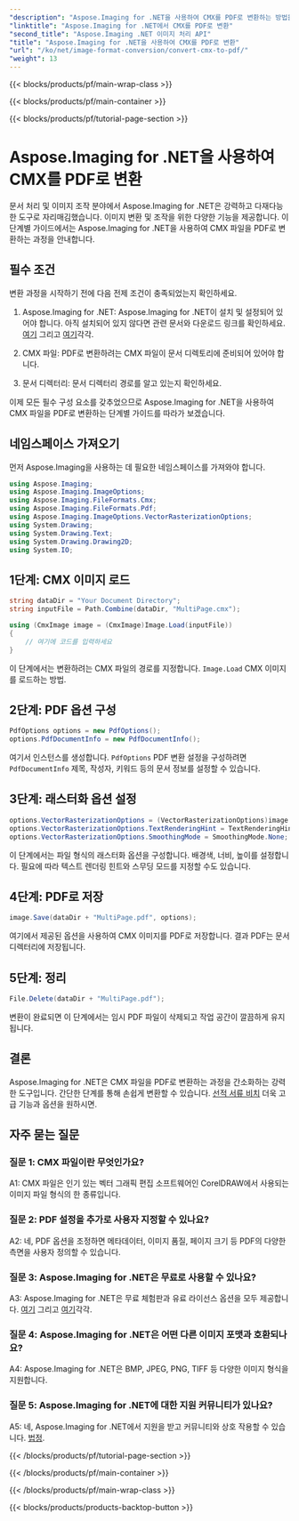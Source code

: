 ```yaml
---
"description": "Aspose.Imaging for .NET을 사용하여 CMX를 PDF로 변환하는 방법을 알아보세요. 효율적인 문서 변환을 위한 간단한 단계입니다."
"linktitle": "Aspose.Imaging for .NET에서 CMX를 PDF로 변환"
"second_title": "Aspose.Imaging .NET 이미지 처리 API"
"title": "Aspose.Imaging for .NET을 사용하여 CMX를 PDF로 변환"
"url": "/ko/net/image-format-conversion/convert-cmx-to-pdf/"
"weight": 13
---
```


{{< blocks/products/pf/main-wrap-class >}}

{{< blocks/products/pf/main-container >}}

{{< blocks/products/pf/tutorial-page-section >}}

# Aspose.Imaging for .NET을 사용하여 CMX를 PDF로 변환

문서 처리 및 이미지 조작 분야에서 Aspose.Imaging for .NET은 강력하고 다재다능한 도구로 자리매김했습니다. 이미지 변환 및 조작을 위한 다양한 기능을 제공합니다. 이 단계별 가이드에서는 Aspose.Imaging for .NET을 사용하여 CMX 파일을 PDF로 변환하는 과정을 안내합니다.

## 필수 조건

변환 과정을 시작하기 전에 다음 전제 조건이 충족되었는지 확인하세요.

1. Aspose.Imaging for .NET: Aspose.Imaging for .NET이 설치 및 설정되어 있어야 합니다. 아직 설치되어 있지 않다면 관련 문서와 다운로드 링크를 확인하세요. [여기](https://reference.aspose.com/imaging/net/) 그리고 [여기](https://releases.aspose.com/imaging/net/)각각.

2. CMX 파일: PDF로 변환하려는 CMX 파일이 문서 디렉토리에 준비되어 있어야 합니다.

3. 문서 디렉터리: 문서 디렉터리 경로를 알고 있는지 확인하세요.

이제 모든 필수 구성 요소를 갖추었으므로 Aspose.Imaging for .NET을 사용하여 CMX 파일을 PDF로 변환하는 단계별 가이드를 따라가 보겠습니다.

## 네임스페이스 가져오기

먼저 Aspose.Imaging을 사용하는 데 필요한 네임스페이스를 가져와야 합니다.

```csharp
using Aspose.Imaging;
using Aspose.Imaging.ImageOptions;
using Aspose.Imaging.FileFormats.Cmx;
using Aspose.Imaging.FileFormats.Pdf;
using Aspose.Imaging.ImageOptions.VectorRasterizationOptions;
using System.Drawing;
using System.Drawing.Text;
using System.Drawing.Drawing2D;
using System.IO;
```

## 1단계: CMX 이미지 로드

```csharp
string dataDir = "Your Document Directory";
string inputFile = Path.Combine(dataDir, "MultiPage.cmx");

using (CmxImage image = (CmxImage)Image.Load(inputFile))
{
    // 여기에 코드를 입력하세요
}
```

이 단계에서는 변환하려는 CMX 파일의 경로를 지정합니다. `Image.Load` CMX 이미지를 로드하는 방법.

## 2단계: PDF 옵션 구성

```csharp
PdfOptions options = new PdfOptions();
options.PdfDocumentInfo = new PdfDocumentInfo();
```

여기서 인스턴스를 생성합니다. `PdfOptions` PDF 변환 설정을 구성하려면 `PdfDocumentInfo` 제목, 작성자, 키워드 등의 문서 정보를 설정할 수 있습니다.

## 3단계: 래스터화 옵션 설정

```csharp
options.VectorRasterizationOptions = (VectorRasterizationOptions)image.GetDefaultOptions(new object[] { Color.White, image.Width, image.Height });
options.VectorRasterizationOptions.TextRenderingHint = TextRenderingHint.SingleBitPerPixel;
options.VectorRasterizationOptions.SmoothingMode = SmoothingMode.None;
```

이 단계에서는 파일 형식의 래스터화 옵션을 구성합니다. 배경색, 너비, 높이를 설정합니다. 필요에 따라 텍스트 렌더링 힌트와 스무딩 모드를 지정할 수도 있습니다.

## 4단계: PDF로 저장

```csharp
image.Save(dataDir + "MultiPage.pdf", options);
```

여기에서 제공된 옵션을 사용하여 CMX 이미지를 PDF로 저장합니다. 결과 PDF는 문서 디렉터리에 저장됩니다.

## 5단계: 정리

```csharp
File.Delete(dataDir + "MultiPage.pdf");
```

변환이 완료되면 이 단계에서는 임시 PDF 파일이 삭제되고 작업 공간이 깔끔하게 유지됩니다.

## 결론

Aspose.Imaging for .NET은 CMX 파일을 PDF로 변환하는 과정을 간소화하는 강력한 도구입니다. 간단한 단계를 통해 손쉽게 변환할 수 있습니다. [선적 서류 비치](https://reference.aspose.com/imaging/net/) 더욱 고급 기능과 옵션을 원하시면.

## 자주 묻는 질문

### 질문 1: CMX 파일이란 무엇인가요?

A1: CMX 파일은 인기 있는 벡터 그래픽 편집 소프트웨어인 CorelDRAW에서 사용되는 이미지 파일 형식의 한 종류입니다.

### 질문 2: PDF 설정을 추가로 사용자 지정할 수 있나요?

A2: 네, PDF 옵션을 조정하면 메타데이터, 이미지 품질, 페이지 크기 등 PDF의 다양한 측면을 사용자 정의할 수 있습니다.

### 질문 3: Aspose.Imaging for .NET은 무료로 사용할 수 있나요?

A3: Aspose.Imaging for .NET은 무료 체험판과 유료 라이선스 옵션을 모두 제공합니다. [여기](https://releases.aspose.com/) 그리고 [여기](https://purchase.aspose.com/buy)각각.

### 질문 4: Aspose.Imaging for .NET은 어떤 다른 이미지 포맷과 호환되나요?

A4: Aspose.Imaging for .NET은 BMP, JPEG, PNG, TIFF 등 다양한 이미지 형식을 지원합니다.

### 질문 5: Aspose.Imaging for .NET에 대한 지원 커뮤니티가 있나요?

A5: 네, Aspose.Imaging for .NET에서 지원을 받고 커뮤니티와 상호 작용할 수 있습니다. [법정](https://forum.aspose.com/).

{{< /blocks/products/pf/tutorial-page-section >}}

{{< /blocks/products/pf/main-container >}}

{{< /blocks/products/pf/main-wrap-class >}}

{{< blocks/products/products-backtop-button >}}